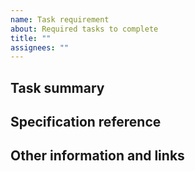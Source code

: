 ```yaml
---
name: Task requirement
about: Required tasks to complete
title: ""
assignees: ""
---
```


## Task summary

<!-- A clear and concise description of what the task is. -->

## Specification reference

<!-- Provide a reference to the specification as to what is being implemented. -->

## Other information and links

<!-- Add any other context, existing implementation reference or screenshots about the task here. -->

<!-- Thank you 💪 -->